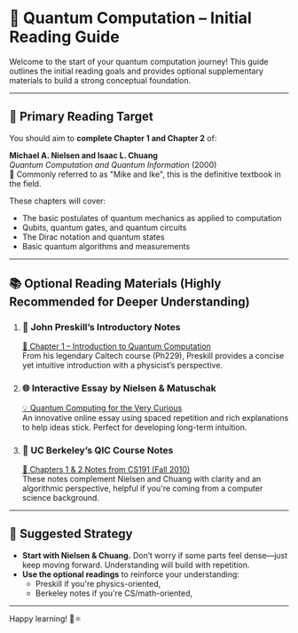 # 📘 Quantum Computation – Initial Reading Guide

Welcome to the start of your quantum computation journey! This guide outlines the initial reading goals and provides optional supplementary materials to build a strong conceptual foundation.

---

## 🎯 **Primary Reading Target**

You should aim to **complete Chapter 1 and Chapter 2** of:

**Michael A. Nielsen and Isaac L. Chuang**  
*Quantum Computation and Quantum Information* (2000)  
📖 Commonly referred to as "Mike and Ike", this is the definitive textbook in the field.

These chapters will cover:

- The basic postulates of quantum mechanics as applied to computation  
- Qubits, quantum gates, and quantum circuits  
- The Dirac notation and quantum states  
- Basic quantum algorithms and measurements

---

## 📚 **Optional Reading Materials (Highly Recommended for Deeper Understanding)**

1. ### 🧠 John Preskill’s Introductory Notes  
   [📄 Chapter 1 – Introduction to Quantum Computation](http://theory.caltech.edu/~preskill/ph229/notes/chap1.pdf)  
   From his legendary Caltech course (Ph229), Preskill provides a concise yet intuitive introduction with a physicist’s perspective.

2. ### 🌐 Interactive Essay by Nielsen & Matuschak  
   [💡 Quantum Computing for the Very Curious](https://quantum.country/qcvc)  
   An innovative online essay using spaced repetition and rich explanations to help ideas stick. Perfect for developing long-term intuition.

3. ### 📝 UC Berkeley’s QIC Course Notes  
   [📘 Chapters 1 & 2 Notes from CS191 (Fall 2010)](https://inst.eecs.berkeley.edu/~cs191/fa10/notes/chap1&2.pdf)  
   These notes complement Nielsen and Chuang with clarity and an algorithmic perspective, helpful if you're coming from a computer science background.

---

## 🧭 Suggested Strategy

- **Start with Nielsen & Chuang.** Don’t worry if some parts feel dense—just keep moving forward. Understanding will build with repetition.
- **Use the optional readings** to reinforce your understanding:
  - Preskill if you're physics-oriented,
  - Berkeley notes if you're CS/math-oriented,
---

Happy learning! 🧩⚛️
